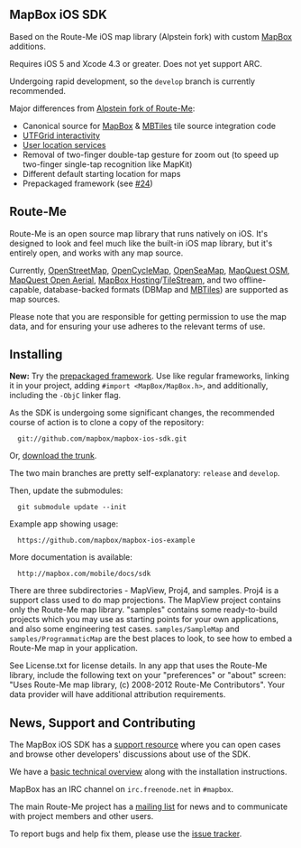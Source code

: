 MapBox iOS SDK
--------------

Based on the Route-Me iOS map library (Alpstein fork) with custom [MapBox][mapbox] additions. 

Requires iOS 5 and Xcode 4.3 or greater. Does not yet support ARC. 

Undergoing rapid development, so the `develop` branch is currently recommended. 

Major differences from [Alpstein fork of Route-Me](https://github.com/Alpstein/route-me): 

 * Canonical source for [MapBox](http://mapbox.com) & [MBTiles](http://mbtiles.org) tile source integration code
 * [UTFGrid interactivity](http://mapbox.com/mbtiles-spec/utfgrid/)
 * [User location services](http://mapbox.com/blog/ios-user-location-services/)
 * Removal of two-finger double-tap gesture for zoom out (to speed up two-finger single-tap recognition like MapKit)
 * Different default starting location for maps
 * Prepackaged framework (see [#24](https://github.com/mapbox/mapbox-ios-sdk/issues/24))

[mapbox]: http://mapbox.com

Route-Me
--------

Route-Me is an open source map library that runs natively on iOS.  It's designed to look and feel much like the built-in iOS map library, but it's entirely open, and works with any map source.

Currently, [OpenStreetMap][1], [OpenCycleMap][2], [OpenSeaMap][3], [MapQuest OSM][4], [MapQuest Open Aerial][5], [MapBox Hosting][6]/[TileStream][7], and two offline-capable, database-backed formats (DBMap and [MBTiles][8]) are supported as map sources.

Please note that you are responsible for getting permission to use the map data, and for ensuring your use adheres to the relevant terms of use.

   [1]: http://www.openstreetmap.org/index.html
   [2]: http://www.opencyclemap.org/
   [3]: http://www.openseamap.org/
   [4]: http://developer.mapquest.com/web/products/open/map
   [5]: http://developer.mapquest.com/web/products/open/map
   [6]: http://mapbox.com/hosting/api/
   [7]: https://github.com/mapbox/tilestream
   [8]: http://mbtiles.org

Installing
----------

**New:** Try the [prepackaged framework](https://github.com/mapbox/mapbox-ios-sdk/downloads). Use like regular frameworks, linking it in your project, adding `#import <MapBox/MapBox.h>`, and additionally, including the `-ObjC` linker flag. 

As the SDK is undergoing some significant changes, the recommended course of action is to clone a copy of the repository:

      git://github.com/mapbox/mapbox-ios-sdk.git

Or, [download the trunk][dl].

The two main branches are pretty self-explanatory: `release` and `develop`. 

Then, update the submodules:

      git submodule update --init

Example app showing usage:

      https://github.com/mapbox/mapbox-ios-example

More documentation is available: 

      http://mapbox.com/mobile/docs/sdk


There are three subdirectories - MapView, Proj4, and samples. Proj4 is a support class used to do map projections. The MapView project contains only the Route-Me map library. "samples" contains some ready-to-build projects which you may use as starting points for your own applications, and also some engineering test cases. `samples/SampleMap` and `samples/ProgrammaticMap` are the best places to look, to see how to embed a Route-Me map in your application.

See License.txt for license details. In any app that uses the Route-Me library, include the following text on your "preferences" or "about" screen: "Uses Route-Me map library, (c) 2008-2012 Route-Me Contributors". Your data provider will have additional attribution requirements.

   [dl]: https://github.com/mapbox/mapbox-ios-sdk/zipball/develop

News, Support and Contributing
------------------------------

The MapBox iOS SDK has a [support resource][support] where you can open cases and browse other developers' discussions about use of the SDK. 

We have a [basic technical overview][docs] along with the installation instructions. 

MapBox has an IRC channel on `irc.freenode.net` in `#mapbox`. 

The main Route-Me project has a [mailing list][list] for news and to communicate with project members and other users. 

To report bugs and help fix them, please use the [issue tracker][tracker]. 

[support]: http://support.mapbox.com/discussions/mapbox-ios-sdk
[docs]: http://mapbox.com/mobile/docs/sdk
[list]: http://groups.google.com/group/route-me-map
[tracker]: https://github.com/mapbox/mapbox-ios-sdk/issues